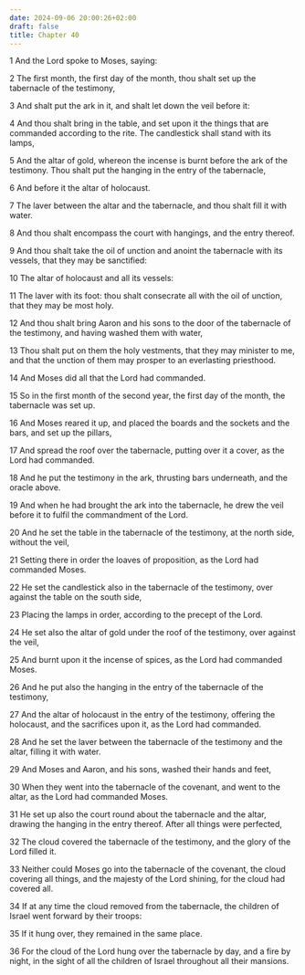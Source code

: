 ```yaml
---
date: 2024-09-06 20:00:26+02:00
draft: false
title: Chapter 40
---
```




1 And the Lord spoke to Moses, saying:

2 The first month, the first day of the month, thou shalt set up the tabernacle of the testimony,

3 And shalt put the ark in it, and shalt let down the veil before it:

4 And thou shalt bring in the table, and set upon it the things that are commanded according to the rite. The candlestick shall stand with its lamps,

5 And the altar of gold, whereon the incense is burnt before the ark of the testimony. Thou shalt put the hanging in the entry of the tabernacle,

6 And before it the altar of holocaust.

7 The laver between the altar and the tabernacle, and thou shalt fill it with water.

8 And thou shalt encompass the court with hangings, and the entry thereof.

9 And thou shalt take the oil of unction and anoint the tabernacle with its vessels, that they may be sanctified:

10 The altar of holocaust and all its vessels:

11 The laver with its foot: thou shalt consecrate all with the oil of unction, that they may be most holy.

12 And thou shalt bring Aaron and his sons to the door of the tabernacle of the testimony, and having washed them with water,

13 Thou shalt put on them the holy vestments, that they may minister to me, and that the unction of them may prosper to an everlasting priesthood.

14 And Moses did all that the Lord had commanded.

15 So in the first month of the second year, the first day of the month, the tabernacle was set up.

16 And Moses reared it up, and placed the boards and the sockets and the bars, and set up the pillars,

17 And spread the roof over the tabernacle, putting over it a cover, as the Lord had commanded.

18 And he put the testimony in the ark, thrusting bars underneath, and the oracle above.

19 And when he had brought the ark into the tabernacle, he drew the veil before it to fulfil the commandment of the Lord.

20 And he set the table in the tabernacle of the testimony, at the north side, without the veil,

21 Setting there in order the loaves of proposition, as the Lord had commanded Moses.

22 He set the candlestick also in the tabernacle of the testimony, over against the table on the south side,

23 Placing the lamps in order, according to the precept of the Lord.

24 He set also the altar of gold under the roof of the testimony, over against the veil,

25 And burnt upon it the incense of spices, as the Lord had commanded Moses.

26 And he put also the hanging in the entry of the tabernacle of the testimony,

27 And the altar of holocaust in the entry of the testimony, offering the holocaust, and the sacrifices upon it, as the Lord had commanded.

28 And he set the laver between the tabernacle of the testimony and the altar, filling it with water.

29 And Moses and Aaron, and his sons, washed their hands and feet,

30 When they went into the tabernacle of the covenant, and went to the altar, as the Lord had commanded Moses.

31 He set up also the court round about the tabernacle and the altar, drawing the hanging in the entry thereof. After all things were perfected,

32 The cloud covered the tabernacle of the testimony, and the glory of the Lord filled it.

33 Neither could Moses go into the tabernacle of the covenant, the cloud covering all things, and the majesty of the Lord shining, for the cloud had covered all.

34 If at any time the cloud removed from the tabernacle, the children of Israel went forward by their troops:

35 If it hung over, they remained in the same place.

36 For the cloud of the Lord hung over the tabernacle by day, and a fire by night, in the sight of all the children of Israel throughout all their mansions.

